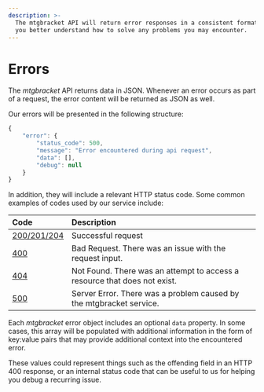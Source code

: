 ```yaml
---
description: >-
  The mtgbracket API will return error responses in a consistent format to help
  you better understand how to solve any problems you may encounter.
---
```


# Errors

The _mtgbracket_ API returns data in JSON.  Whenever an error occurs as part of a request, the error content will be returned as JSON as well.

Our errors will be presented in the following structure:

```javascript
{
    "error": {
        "status_code": 500,
        "message": "Error encountered during api request",
        "data": [],
        "debug": null
    }
}
```

In addition, they will include a relevant HTTP status code.  Some common examples of codes used by our service include:

| Code | Description |
| :--- | :--- |
| [200/201/204](https://developer.mozilla.org/en-US/docs/Web/HTTP/Status/200) | Successful request |
| [400](https://developer.mozilla.org/en-US/docs/Web/HTTP/Status/400) | Bad Request.  There was an issue with the request input. |
| [404](https://developer.mozilla.org/en-US/docs/Web/HTTP/Status/404) | Not Found.  There was an attempt to access a resource that does not exist. |
| [500](https://developer.mozilla.org/en-US/docs/Web/HTTP/Status/500) | Server Error. There was a problem caused by the mtgbracket service. |

Each _mtgbracket_ error object includes an optional `data` property.  In some cases, this array will be populated with additional information in the form of key:value pairs that may provide additional context into the encountered error.

These values could represent things such as the offending field in an HTTP 400 response, or an internal status code that can be useful to us for helping you debug a recurring issue.

